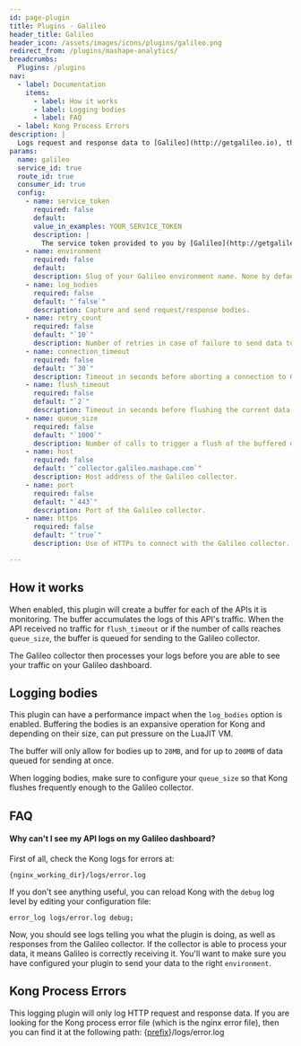 ```yaml
---
id: page-plugin
title: Plugins - Galileo
header_title: Galileo
header_icon: /assets/images/icons/plugins/galileo.png
redirect_from: /plugins/mashape-analytics/
breadcrumbs:
  Plugins: /plugins
nav:
  - label: Documentation
    items:
      - label: How it works
      - label: Logging bodies
      - label: FAQ
  - label: Kong Process Errors
description: |
  Logs request and response data to [Galileo](http://getgalileo.io), the analytics platform for monitoring, visualizing and inspecting API & microservice traffic.
params:
  name: galileo
  service_id: true
  route_id: true
  consumer_id: true
  config:
    - name: service_token
      required: false
      default:
      value_in_examples: YOUR_SERVICE_TOKEN
      description: |
        The service token provided to you by [Galileo](http://getgalileo.io).
    - name: environment
      required: false
      default:
      description: Slug of your Galileo environment name. None by default.
    - name: log_bodies
      required: false
      default: "`false`"
      description: Capture and send request/response bodies.
    - name: retry_count
      required: false
      default: "`10`"
      description: Number of retries in case of failure to send data to Galileo.
    - name: connection_timeout
      required: false
      default: "`30`"
      description: Timeout in seconds before aborting a connection to Galileo.
    - name: flush_timeout
      required: false
      default: "`2`"
      description: Timeout in seconds before flushing the current data to Galileo in case of inactivity.
    - name: queue_size
      required: false
      default: "`1000`"
      description: Number of calls to trigger a flush of the buffered data to Galileo.
    - name: host
      required: false
      default: "`collector.galileo.mashape.com`"
      description: Host address of the Galileo collector.
    - name: port
      required: false
      default: "`443`"
      description: Port of the Galileo collector.
    - name: https
      required: false
      default: "`true`"
      description: Use of HTTPs to connect with the Galileo collector.

---
```


## How it works

When enabled, this plugin will create a buffer for each of the APIs it is monitoring. The buffer accumulates the logs of this API's traffic. When the API received no traffic for `flush_timeout` or if the number of calls reaches `queue_size`, the buffer is queued for sending to the Galileo collector.

The Galileo collector then processes your logs before you are able to see your traffic on your Galileo dashboard.

## Logging bodies

This plugin can have a performance impact when the `log_bodies` option is enabled. Buffering the bodies is an expansive operation for Kong and depending on their size, can put pressure on the LuaJIT VM.

The buffer will only allow for bodies up to `20MB`, and for up to `200MB` of data queued for sending at once.

When logging bodies, make sure to configure your `queue_size` so that Kong flushes frequently enough to the Galileo collector.

## FAQ

#### Why can't I see my API logs on my Galileo dashboard?

First of all, check the Kong logs for errors at:

```
{nginx_working_dir}/logs/error.log
```

If you don't see anything useful, you can reload Kong with the `debug` log level by editing your configuration file:

```
error_log logs/error.log debug;
```

Now, you should see logs telling you what the plugin is doing, as well as responses from the Galileo collector. If the collector is able to process your data, it means Galileo is correctly receiving it. You'll want to make sure you have configured your plugin to send your data to the right `environment`.

## Kong Process Errors

This logging plugin will only log HTTP request and response data. If you are looking for the Kong process error file (which is the nginx error file), then you can find it at the following path: {[prefix](/docs/{{site.data.kong_latest.release}}/configuration/#prefix)}/logs/error.log

